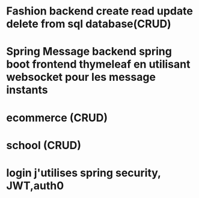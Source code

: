 # Fashion backend  create read update delete from sql database(CRUD)
# Spring Message backend spring boot frontend thymeleaf en utilisant websocket pour les message instants
# ecommerce  (CRUD)
# school  (CRUD)
# login j'utilises spring security, JWT,auth0





